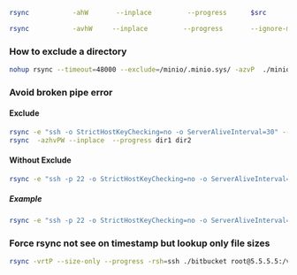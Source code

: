 ```bash
rsync           -ahW       --inplace         --progress      $src       $dst 

rsync           -avhW     --inplace         --progress       --ignore-missing-args     --no-compress          $src            $dst 
```

### How to exclude a directory
```bash
nohup rsync --timeout=48000 --exclude=/minio/.minio.sys/ -azvP  ./minio root@<remote-ip>:/root/minio-storage/file/ >> ./rsync.log &
```

### Avoid broken pipe error
#### Exclude
```bash
rsync -e "ssh -o StrictHostKeyChecking=no -o ServerAliveInterval=30" --timeout=48000 --exclude=/minio/.minio.sys/ -azhvPW --inplace  --progress  ./minio root@<remote-IP>:/root/minio-storage/minio-sina-backup/
rsync  -azhvPW --inplace  --progress dir1 dir2
```

#### Without Exclude
```bash
rsync -e "ssh -p 22 -o StrictHostKeyChecking=no -o ServerAliveInterval=30" --timeout=48000 -azhvPW --inplace  --progress dir1 dir2
```

##### Example
```bash
rsync -e "ssh -p 22 -o StrictHostKeyChecking=no -o ServerAliveInterval=30" --timeout=48000  --exclude=/tools/.git -azhvPW --inplace  --progress root@<Remote_IP>:/root/projects/tools /root/projects/
```


### Force rsync not see on timestamp but lookup only file sizes
```bash
rsync -vrtP --size-only --progress -rsh=ssh ./bitbucket root@5.5.5.5:/volume/
```
